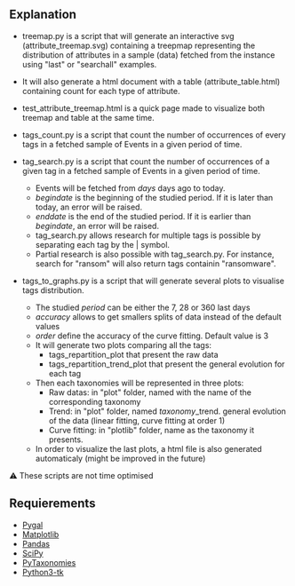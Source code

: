 ## Explanation

* treemap.py is a script that will generate an interactive svg (attribute\_treemap.svg) containing a treepmap representing the distribution of attributes in a sample (data) fetched from the instance using "last" or "searchall" examples.
* It will also generate a html document with a table (attribute\_table.html) containing count for each type of attribute.
* test\_attribute\_treemap.html is a quick page made to visualize both treemap and table at the same time.

* tags\_count.py is a script that count the number of occurrences of every tags in a fetched sample of Events in a given period of time.
* tag\_search.py is a script that count the number of occurrences of a given tag  in a fetched sample of Events in a given period of time.
    * Events will be fetched from _days_ days ago to today.
    * _begindate_ is the beginning of the studied period. If it is later than today, an error will be raised.
    * _enddate_ is the end of the studied period. If it is earlier than _begindate_, an error will be raised.
    * tag\_search.py allows research for multiple tags is possible by separating each tag by the | symbol.
    * Partial research is also possible with tag\_search.py. For instance, search for "ransom" will also return tags containin "ransomware".

* tags\_to\_graphs.py is a script that will generate several plots to visualise tags distribution.
    * The studied _period_ can be either the 7, 28 or 360 last days
    * _accuracy_ allows to get smallers splits of data instead of the default values
    * _order_ define the accuracy of the curve fitting. Default value is 3
    * It will generate two plots comparing all the tags:
		* tags_repartition_plot that present the raw data
		* tags_repartition_trend_plot that present the general evolution for each tag
	* Then each taxonomies will be represented in three plots:
        * Raw datas: in "plot" folder, named with the name of the corresponding taxonomy
        * Trend: in "plot" folder, named _taxonomy_\_trend. general evolution of the data (linear fitting, curve fitting at order 1)
        * Curve fitting: in "plotlib" folder, name as the taxonomy it presents.
	* In order to visualize the last plots, a html file is also generated automaticaly (might be improved in the future)

:warning: These scripts are not time optimised

## Requierements

* [Pygal](https://github.com/Kozea/pygal/)
* [Matplotlib](https://github.com/matplotlib/matplotlib)
* [Pandas](https://github.com/pandas-dev/pandas)
* [SciPy](https://github.com/scipy/scipy)
* [PyTaxonomies](https://github.com/MISP/PyTaxonomies)
* [Python3-tk](https://github.com/python-git/python/blob/master/Lib/lib-tk/Tkinter.py)

